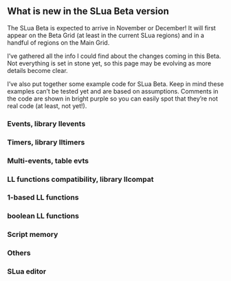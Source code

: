 ## What is new in the SLua Beta version

The SLua Beta is expected to arrive in November or December! It will first appear on the Beta Grid (at least in the current SLua regions) and in a handful of regions on the Main Grid.

I’ve gathered all the info I could find about the changes coming in this Beta. Not everything is set in stone yet, so this page may be evolving as more details become clear.

I’ve also put together some example code for SLua Beta. Keep in mind these examples can’t be tested yet and are based on assumptions. Comments in the code are shown in bright purple so you can easily spot that they’re not real code (at least, not yet!).

### Events, library llevents


### Timers, library lltimers


### Multi-events, table evts


### LL functions compatibility, library llcompat


### 1-based LL functions


### boolean LL functions


### Script memory


### Others


### SLua editor



